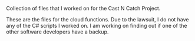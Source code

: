 Collection of files that I worked on for the Cast N Catch Project. 


These are the files for the cloud functions. Due to the lawsuit, I do not have any of the C# scripts I worked on.
I am working on finding out if one of the other software developers have a backup.

